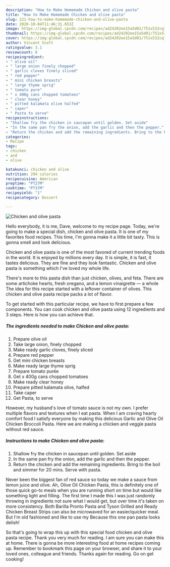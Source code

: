 ```yaml
---
description: "How to Make Homemade Chicken and olive pasta"
title: "How to Make Homemade Chicken and olive pasta"
slug: 221-how-to-make-homemade-chicken-and-olive-pasta
date: 2020-10-04T11:46:31.653Z
image: https://img-global.cpcdn.com/recipes/ad24202ee15a5d01/751x532cq70/chicken-and-olive-pasta-recipe-main-photo.jpg
thumbnail: https://img-global.cpcdn.com/recipes/ad24202ee15a5d01/751x532cq70/chicken-and-olive-pasta-recipe-main-photo.jpg
cover: https://img-global.cpcdn.com/recipes/ad24202ee15a5d01/751x532cq70/chicken-and-olive-pasta-recipe-main-photo.jpg
author: Vincent Scott
ratingvalue: 3.1
reviewcount: 8
recipeingredient:
- " olive oil"
- " large onion finely chopped"
- " garlic cloves finely sliced"
- " red pepper"
- " mini chicken breasts"
- " large thyme sprig"
- " tomato pure"
- " x 400g cans chopped tomatoes"
- " clear honey"
- " pitted kalamata olive halfed"
- " caper"
- " Pasta to serve"
recipeinstructions:
- "Shallow fry the chicken in saucepan until golden. Set aside"
- "In the same pan fry the onion, add the garlic and then the pepper."
- "Return the chicken and add the remaining ingredients. Bring to the boil and simmer for 20 mins. Serve with pasta."
categories:
- Recipe
tags:
- chicken
- and
- olive

katakunci: chicken and olive 
nutrition: 294 calories
recipecuisine: American
preptime: "PT27M"
cooktime: "PT37M"
recipeyield: "1"
recipecategory: Dessert

---
```



![Chicken and olive pasta](https://img-global.cpcdn.com/recipes/ad24202ee15a5d01/751x532cq70/chicken-and-olive-pasta-recipe-main-photo.jpg)

Hello everybody, it is me, Dave, welcome to my recipe page. Today, we're going to make a special dish, chicken and olive pasta. It is one of my favorites food recipes. This time, I'm gonna make it a little bit tasty. This is gonna smell and look delicious.

Chicken and olive pasta is one of the most favored of current trending foods in the world. It is enjoyed by millions every day. It is simple, it is fast, it tastes delicious. They are fine and they look fantastic. Chicken and olive pasta is something which I've loved my whole life.

There&#39;s more to this pasta dish than just chicken, olives, and feta. There are some artichoke hearts, fresh oregano, and a lemon vinaigrette — a whole The idea for this recipe started with a leftover container of olives. This chicken and olive pasta recipe packs a lot of flavor.


To get started with this particular recipe, we have to first prepare a few components. You can cook chicken and olive pasta using 12 ingredients and 3 steps. Here is how you can achieve that.

<!--inarticleads1-->

##### The ingredients needed to make Chicken and olive pasta:

1. Prepare  olive oil
1. Take  large onion, finely chopped
1. Make ready  garlic cloves, finely sliced
1. Prepare  red pepper
1. Get  mini chicken breasts
1. Make ready  large thyme sprig
1. Prepare  tomato purée
1. Get  x 400g cans chopped tomatoes
1. Make ready  clear honey
1. Prepare  pitted kalamata olive, halfed
1. Take  caper
1. Get  Pasta, to serve


However, my husband&#39;s love of tomato sauce is not my own. I prefer multiple flavors and textures when I eat pasta. When I am craving hearty comfort food I satisfy everyone by making this delicious Garlic and Olive Oil Chicken Broccoli Pasta. Here we are making a chicken and veggie pasta without red sauce. 

<!--inarticleads2-->

##### Instructions to make Chicken and olive pasta:

1. Shallow fry the chicken in saucepan until golden. Set aside
1. In the same pan fry the onion, add the garlic and then the pepper.
1. Return the chicken and add the remaining ingredients. Bring to the boil and simmer for 20 mins. Serve with pasta.


Never been the biggest fan of red sauce so today we make a sauce from lemon juice and olive. Ah, Olive Oil Chicken Pasta, this is definitely one of those quick go-to meals when you are running short on time but would like something light and filling. The first time I made this I was just randomly throwing in ingredients not sure what I would get, but over time it&#39;s taken on more consistency. Both Barilla Pronto Pasta and Tyson Grilled and Ready Chicken Breast Strips can also be microwaved for an easier/quicker meal. But I&#39;m old fashioned and like to use my Because this one pan pasta looks delish! 

So that's going to wrap this up with this special food chicken and olive pasta recipe. Thank you very much for reading. I am sure you can make this at home. There is gonna be more interesting food at home recipes coming up. Remember to bookmark this page on your browser, and share it to your loved ones, colleague and friends. Thanks again for reading. Go on get cooking!
